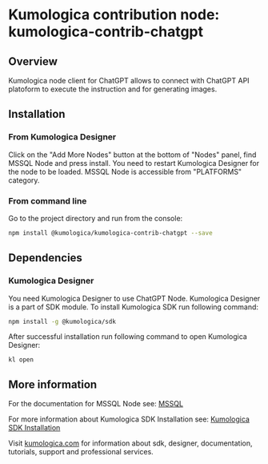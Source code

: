 # Kumologica contribution node: kumologica-contrib-chatgpt

## Overview
Kumologica node client for ChatGPT allows to connect with ChatGPT API platoform to execute the instruction and for generating images.

## Installation

### From Kumologica Designer
Click on the "Add More Nodes" button at the bottom of "Nodes" panel, find MSSQL Node and press install. 
You need to restart Kumologica Designer for the node to be loaded. MSSQL Node is accessible from "PLATFORMS" category.
### From command line
Go to the project directory and run from the console:
```bash
npm install @kumologica/kumologica-contrib-chatgpt --save
```

## Dependencies
### Kumologica Designer
You need Kumologica Designer to use ChatGPT Node. Kumologica Designer is a part of SDK module.
To install Kumologica SDK run following command:
```bash
npm install -g @kumologica/sdk
```

After successful installation run following command to open Kumologica Designer:
```
kl open
```

## More information
For the documentation for MSSQL Node see: [MSSQL](https://docs.kumologica.com/docs/references/ChatGPT.html)

For more information about Kumologica SDK Installation see: [Kumologica SDK Installation](https://docs.kumologica.com/docs/guide/GettingStarted.html#installation)

Visit [kumologica.com](https://www.kumologica.com) for information about sdk, designer, documentation, tutorials, support and professional services.

